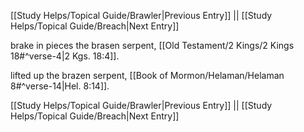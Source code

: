[[Study Helps/Topical Guide/Brawler|Previous Entry]]  ||  [[Study Helps/Topical Guide/Breach|Next Entry]]

 brake in pieces the brasen serpent, [[Old Testament/2 Kings/2 Kings 18#^verse-4|2 Kgs. 18:4]].

 lifted up the brazen serpent, [[Book of Mormon/Helaman/Helaman 8#^verse-14|Hel. 8:14]].

[[Study Helps/Topical Guide/Brawler|Previous Entry]]  ||  [[Study Helps/Topical Guide/Breach|Next Entry]]